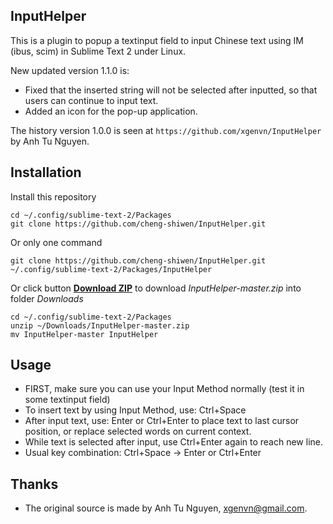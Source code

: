 ## InputHelper
This is a plugin to popup a textinput field to input Chinese text using IM (ibus, scim) in Sublime Text 2 under Linux.

New updated version 1.1.0 is:

- Fixed that the inserted string will not be selected after inputted, so that users can continue to input text.
- Added an icon for the pop-up application.

The history version 1.0.0 is seen at `https://github.com/xgenvn/InputHelper` by Anh Tu Nguyen.

## Installation
Install this repository

	cd ~/.config/sublime-text-2/Packages
	git clone https://github.com/cheng-shiwen/InputHelper.git

Or only one command

	git clone https://github.com/cheng-shiwen/InputHelper.git ~/.config/sublime-text-2/Packages/InputHelper

Or click button [**Download ZIP**][1] to download *InputHelper-master.zip* into folder *Downloads*

	cd ~/.config/sublime-text-2/Packages
	unzip ~/Downloads/InputHelper-master.zip
	mv InputHelper-master InputHelper

## Usage
- FIRST, make sure you can use your Input Method normally (test it in some textinput field)
- To insert text by using Input Method, use: Ctrl+Space
- After input text, use: Enter or Ctrl+Enter to place text to last cursor position, 
	or replace selected words on current context.
- While text is selected after input, use Ctrl+Enter again to reach new line.
- Usual key combination: Ctrl+Space -> Enter or Ctrl+Enter

## Thanks
- The original source is made by Anh Tu Nguyen, xgenvn@gmail.com.

[1]: https://github.com/cheng-shiwen/InputHelper/archive/master.zip
